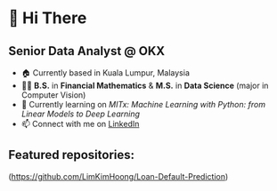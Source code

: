 # 👋 Hi There 

## Senior Data Analyst @ OKX

- 🏠 Currently based in Kuala Lumpur, Malaysia
- 👨‍🎓 **B.S.** in **Financial Mathematics** & **M.S.** in **Data Science** (major in Computer Vision)
- 📑 Currently learning on _MITx: Machine Learning with Python: from Linear Models to Deep Learning_
- 📫 Connect with me on [LinkedIn](https://www.linkedin.com/in/lim-kim-hoong-0757591ba/)

## Featured repositories: 
(https://github.com/LimKimHoong/Loan-Default-Prediction)
